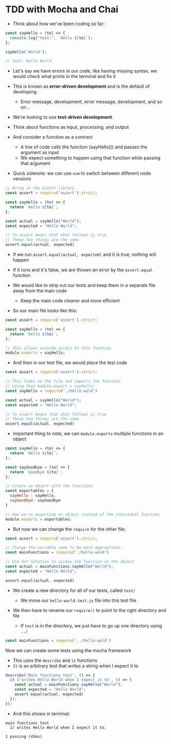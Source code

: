 # TDD with Mocha and Chai

* Think about how we've been coding so far:

```js
const sayHello = (to) => {
  console.log("test:", `Hello ${to}`);
};

sayHello('World');

// test: Hello World
```

* Let's say we have errors in our code, like having missing syntax, we would check what prints in the terminal and fix it

* This is known as **error-driven development** and is the default of developing.
  * Error message, development, error message, development, and so on...

* We're looking to use **test-driven development**.

* Think about functions as input, processing, and output

* And consider a function as a contract
  * A line of code calls the function (sayHello()) and passes the argument as input
  * We expect something to happen using that function while passing that argument

* Quick sidenote: we can use `nvm` to switch between different node versions

```js
// Bring in the assert library
const assert = require('assert').strict;

const sayHello = (to) => {
  return `Hello ${to}`;
};

const actual = sayHello("World");
const expected = "Hello World";

// To assert means that what follows is true
// These two things are the same
assert.equal(actual, expected)
```

* If we run `assert.equal(actual, expected)` and it is true, nothing will happen
* If it runs and it's false, we are thrown an error by the `assert.equal` function

* We would like to strip out our tests and keep them in a separate file away from the main  code
  * Keep the main code cleaner and more efficient

* So our main file looks like this:

```js
const assert = require('assert').strict;

const sayHello = (to) => {
  return `Hello ${to}`;
};

// This allows outside access to this function
module.exports = sayHello;
```

* And then in our test file, we would place the test code

```js
const assert = require('assert').strict;

// This looks to the file and imports the function
// using that module.export = sayHello;
const sayHello = require('./hello-wold')

const actual = sayHello("World");
const expected = "Hello World";

// To assert means that what follows is true
// These two things are the same
assert.equal(actual, expected)
```

* Important thing to note, we can `module.exports` multiple functions in an object

```js
const sayHello = (to) => {
  return `Hello ${to}`;
};

const sayGoodbye = (to) => {
  return `Goodbye ${to}`;
};

// Create an object with the functions
const exportables = {
  sayHello : sayHello,
  sayGoodbye: sayGoodbye
}

// Now we're exporting an object instead of the individual function
module.exports = exportables;
```

* But now we can change the `require` for the other file.

```js
const assert = require('assert').strict;

// Change the variable name to be more appropriate
const mainFunctions = require('./hello-wold')

// Use dot notation to access the function in the object
const actual = mainFunctions.sayHello("World");
const expected = "Hello World";

assert.equal(actual, expected)
```

* We create a new directory for all of our tests, called `test/`
  * We move our `hello-world-test.js` file into this test file

* We then have to rename our `require()` to point to the right directory and file
  * If `test` is in the directory, we just have to go up one directory using `../`

```js
const mainFunctions = require('../hello-wold')
```

Now we can create some tests using the mocha framework
  * This uses the `describe` and `it` functions
  * `It` is an arbitrary test that writes a string when I expect it to

```js
describe('Main functions test', () => {
  it ('writes Hello World when I expect it to', () => {
    const actual = mainFunctions.sayHello("World");
    const expected = "Hello World";
    assert.equal(actual, expected) 
  });
});
```

* And this shows in terminal:

```
main functions test
  1) writes Hello World when I expect it to.

1 passing (45ms)
```